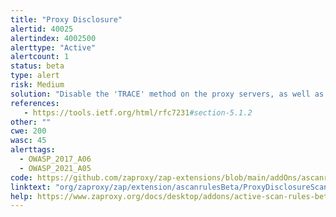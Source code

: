 ```yaml
---
title: "Proxy Disclosure"
alertid: 40025
alertindex: 4002500
alerttype: "Active"
alertcount: 1
status: beta
type: alert
risk: Medium
solution: "Disable the 'TRACE' method on the proxy servers, as well as the origin web/application server. Disable the 'OPTIONS' method on the proxy servers, as well as the origin web/application server, if it is not required for other purposes, such as 'CORS' (Cross Origin Resource Sharing). Configure the web and application servers with custom error pages, to prevent 'fingerprintable' product-specific error pages being leaked to the user in the event of HTTP errors, such as 'TRACK' requests for non-existent pages. Configure all proxies, application servers, and web servers to prevent disclosure of the technology and version information in the 'Server' and 'X-Powered-By' HTTP response headers. "
references:
   - https://tools.ietf.org/html/rfc7231#section-5.1.2
other: ""
cwe: 200
wasc: 45
alerttags: 
  - OWASP_2017_A06
  - OWASP_2021_A05
code: https://github.com/zaproxy/zap-extensions/blob/main/addOns/ascanrulesBeta/src/main/java/org/zaproxy/zap/extension/ascanrulesBeta/ProxyDisclosureScanRule.java
linktext: "org/zaproxy/zap/extension/ascanrulesBeta/ProxyDisclosureScanRule.java"
help: https://www.zaproxy.org/docs/desktop/addons/active-scan-rules-beta/#id-40025
---
```


